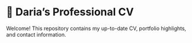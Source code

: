 # 👤 Daria’s Professional CV

Welcome! This repository contains my up-to-date CV, portfolio highlights, and contact information.
